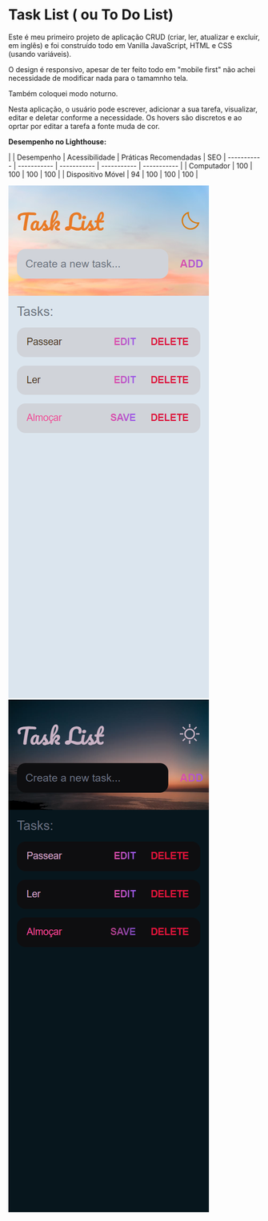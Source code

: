 # Task List ( ou To Do List)

Este é meu primeiro projeto de aplicação CRUD (criar, ler, atualizar e excluir, em inglês) e foi construído todo em Vanilla JavaScript, HTML e CSS (usando variáveis).

O design é responsivo, apesar de ter feito todo em "mobile first" não achei necessidade de modificar nada para o tamamnho tela.

Também coloquei modo noturno.

Nesta aplicação, o usuário pode escrever, adicionar a sua tarefa, visualizar, editar e deletar conforme a necessidade.
Os hovers são discretos e ao oprtar por editar a tarefa a fonte muda de cor.

**Desempenho no Lighthouse:**

  |  | Desempenho | Acessibilidade  | Práticas Recomendadas  | SEO
    | ----------- | ----------- | ----------- | ----------- | ----------- |
    | Computador | 100 | 100 | 100 | 100 |
    | Dispositivo Móvel | 94 | 100 | 100 | 100 |

![Versão Mobile - Dia](/images/Task_list_day.png)
![Versão Mobile - Noite](/images/Task_list_night.png)
